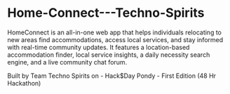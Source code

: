 # Home-Connect---Techno-Spirits
HomeConnect is an all-in-one web app that helps individuals relocating to new areas find accommodations, access local services, and stay informed with real-time community updates. It features a location-based accommodation finder, local service insights, a daily necessity search engine, and a live community chat forum.

Built by Team Techno Spirits on - Hack$Day Pondy - First Edition (48 Hr Hackathon)
